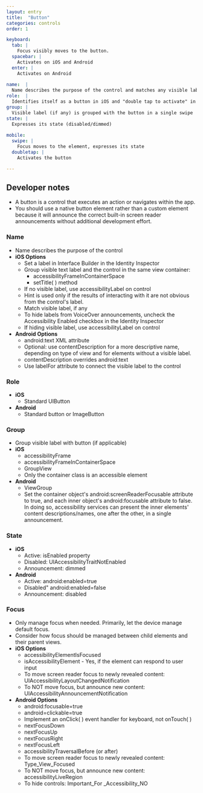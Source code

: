 ```yaml
---
layout: entry
title:  "Button"
categories: controls
order: 1

keyboard:
  tab: |
    Focus visibly moves to the button.
  spacebar: |
    Activates on iOS and Android
  enter: |
    Activates on Android
    
name:  |
  Name describes the purpose of the control and matches any visible label
role:  |
  Identifies itself as a button in iOS and "double tap to activate" in Android
group: |
  Visible label (if any) is grouped with the button in a single swipe
state: |
  Expresses its state (disabled/dimmed)
          
mobile:
  swipe: |
    Focus moves to the element, expresses its state
  doubletap: |
    Activates the button

---
```



## Developer notes
  
- A button is a control that executes an action or navigates within the app.
- You should use a native button element rather than a custom element because it will announce the correct built-in screen reader announcements without additional development effort.

### Name  

- Name describes the purpose of the control  
- **iOS Options**  
	- Set a label in Interface Builder in the Identity Inspector  
	- Group visible text label and the control in the same view container:
		- accessibilityFrameInContainerSpace  
		- setTitle( ) method  
	- If no visible label, use accessibilityLabel on control  
	- Hint is used only if the results of interacting with it are not obvious from the control's label.  
	- Match visible label, if any  
	- To hide labels from VoiceOver announcements, uncheck the Accessibility Enabled checkbox in the Identity Inspector  
	- If hiding visible label, use accessibilityLabel on control  
-  **Android Options**  
	- android:text XML attribute  
	- Optional: use contentDescription for a more descriptive name, depending on type of view and for elements without a visible label.  
	- contentDescription overrides android:text  
	- Use labelFor attribute to connect the visible label to the control  
 
### Role  
- **iOS**
	- Standard UIButton
- **Android**
	- Standard button or ImageButton
  
### Group
- Group visible label with button (if applicable)
- **iOS**
	- accessibilityFrame
	- accessibilityFrameInContainerSpace
	- GroupView
	- Only the container class is an accessible element
- **Android**
	- ViewGroup
	- Set the container object's android:screenReaderFocusable attribute to true, and each inner object's android:focusable attribute to false. In doing so, accessibility services can present the inner elements' content descriptions/names, one after the other, in a single announcement.

### State  

- **iOS**
  - Active: isEnabled property
  - Disabled: UIAccessibilityTraitNotEnabled
  - Announcement: dimmed
- **Android**
  - Active: android:enabled=true
  - Disabled" android:enabled=false
  - Announcement: disabled
  
### Focus
- Only manage focus when needed. Primarily, let the device manage default focus.  
- Consider how focus should be managed between child elements and their parent views.
- **iOS Options**
  - accessibilityElementIsFocused  
  - isAccessibilityElement - Yes, if the element can respond to user input
  - To move screen reader focus to newly revealed content: UIAccessibilityLayoutChangedNotification
  - To NOT move focus, but announce new content: UIAccessibilityAnnouncementNotification
- **Android Options**
  - android:focusable=true
  - android=clickable=true
  - Implement an onClick( ) event handler for keyboard, not onTouch( )
  - nextFocusDown
  - nextFocusUp
  - nextFocusRight
  - nextFocusLeft
  - accessibilityTraversalBefore (or after)
  - To move screen reader focus to newly revealed content: Type_View_Focused
  - To NOT move focus, but announce new content: accessibilityLiveRegion
  - To hide controls: Important_For _Accessibility_NO


